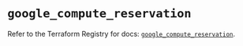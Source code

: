 # `google_compute_reservation`

Refer to the Terraform Registry for docs: [`google_compute_reservation`](https://registry.terraform.io/providers/hashicorp/google/6.44.0/docs/resources/compute_reservation).
